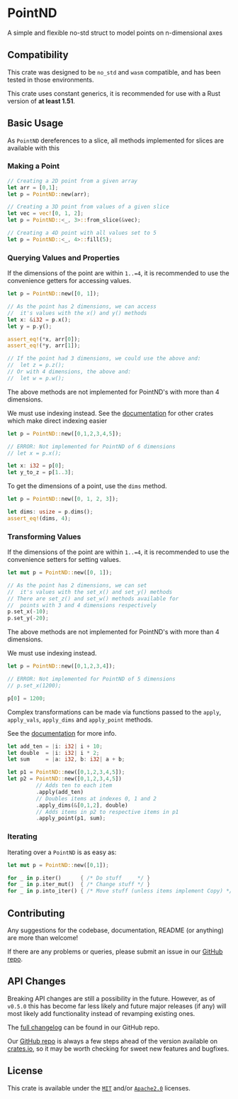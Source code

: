 
# PointND

A simple and flexible no-std struct to model points on n-dimensional axes

## Compatibility

This crate was designed to be `no_std` and `wasm` compatible, and has been 
tested in those environments.

This crate uses constant generics, it is recommended for use with a Rust version 
of **at least 1.51**.

## Basic Usage

As `PointND` dereferences to a slice, all methods 
implemented for slices are available with this

### Making a Point

```rust
// Creating a 2D point from a given array
let arr = [0,1];
let p = PointND::new(arr);

// Creating a 3D point from values of a given slice
let vec = vec![0, 1, 2];
let p = PointND::<_, 3>::from_slice(&vec);

// Creating a 4D point with all values set to 5
let p = PointND::<_, 4>::fill(5);
```

### Querying Values and Properties 

If the dimensions of the point are within `1..=4`, it is 
recommended to use the convenience getters for accessing values.

```rust
let p = PointND::new([0, 1]);

// As the point has 2 dimensions, we can access
//  it's values with the x() and y() methods
let x: &i32 = p.x();
let y = p.y();

assert_eq!(*x, arr[0]);
assert_eq!(*y, arr[1]);

// If the point had 3 dimensions, we could use the above and:
//  let z = p.z();
// Or with 4 dimensions, the above and:
//  let w = p.w();
```

The above methods are not implemented for PointND's with more than 4 dimensions. 

We must use indexing instead. See the [documentation][docs] for other crates which make 
direct indexing easier

```rust
let p = PointND::new([0,1,2,3,4,5]);

// ERROR: Not implemented for PointND of 6 dimensions
// let x = p.x();

let x: i32 = p[0];
let y_to_z = p[1..3];
```

To get the dimensions of a point, use the `dims` method.

```rust
let p = PointND::new([0, 1, 2, 3]);

let dims: usize = p.dims();
assert_eq!(dims, 4);
```

### Transforming Values

If the dimensions of the point are within `1..=4`, it is 
recommended to use the convenience setters for setting values.

```rust
let mut p = PointND::new([0, 1]);

// As the point has 2 dimensions, we can set
//  it's values with the set_x() and set_y() methods
// There are set_z() and set_w() methods available for
//  points with 3 and 4 dimensions respectively
p.set_x(-10);
p.set_y(-20);
```

The above methods are not implemented for PointND's with more than 4 dimensions. 

We must use indexing instead.

```rust
let p = PointND::new([0,1,2,3,4]);

// ERROR: Not implemented for PointND of 5 dimensions
// p.set_x(1200);

p[0] = 1200;
```

Complex transformations can be made via functions passed to the `apply`, 
`apply_vals`, `apply_dims` and `apply_point` methods. 

See the [documentation][docs] for more info.

```rust
let add_ten = |i: i32| i + 10;
let double  = |i: i32| i * 2;
let sum     = |a: i32, b: i32| a + b;

let p1 = PointND::new([0,1,2,3,4,5]);
let p2 = PointND::new([0,1,2,3,4,5])
         // Adds ten to each item
         .apply(add_ten)
         // Doubles items at indexes 0, 1 and 2
         .apply_dims(&[0,1,2], double)
         // Adds items in p2 to respective items in p1
         .apply_point(p1, sum);
```

### Iterating

Iterating over a `PointND` is as easy as:

```rust
let mut p = PointND::new([0,1]);

for _ in p.iter()      { /* Do stuff     */ }
for _ in p.iter_mut()  { /* Change stuff */ }
for _ in p.into_iter() { /* Move stuff (unless items implement Copy) */ }
```

## Contributing

Any suggestions for the codebase, documentation, README (or anything) are more than welcome!

If there are any problems or queries, please submit an issue in our [GitHub repo][repo].

## API Changes

Breaking API changes are still a possibility in the future. However, as of `v0.5.0` this
has become far less likely and future major releases (if any) will most likely add 
functionality instead of revamping existing ones.

The [full changelog][changelog] can be found in our GitHub repo.

Our [GitHub repo][repo] is always a few steps ahead of the version available on [crates.io][crate],
so it may be worth checking for sweet new features and bugfixes.

## License

This crate is available under the [`MIT`][mit-license] 
and/or [`Apache2.0`][apache-license] licenses.


[docs]: https://docs.rs/point-nd/0.5.0/point_nd/

[repo]: https://github.com/taennan/point-nd/tree/main
[changelog]: https://github.com/taennan/point-nd/blob/main/CHANGELOG.md
[mit-license]: https://github.com/taennan/point-nd/blob/main/LICENSE-MIT
[apache-license]: https://github.com/taennan/point-nd/blob/main/LICENSE-APACHE

[crate]: https://crates.io/crates/point-nd

[axmac]: https://crates.io/crates/axmac